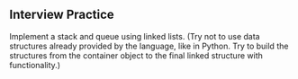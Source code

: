## Interview Practice

Implement a stack and queue using linked lists. (Try not to use data structures
already provided by the language, like in Python. Try to build the structures
from the container object to the final linked structure with functionality.)
